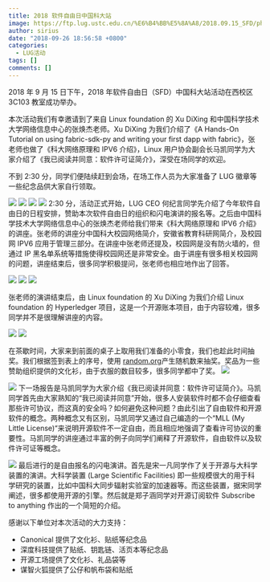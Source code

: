 ```yaml
---
title: 2018 软件自由日中国科大站
image: https://ftp.lug.ustc.edu.cn/%E6%B4%BB%E5%8A%A8/2018.09.15_SFD/photos/DSC01816.JPG
author: sirius
date: "2018-09-26 18:56:58 +0800"
categories:
  - LUG活动
tags: []
comments: []
---
```


2018 年 9 月 15 日下午，2018 年软件自由日（SFD）中国科大站活动在西校区 3C103 教室成功举办。

本次活动我们有幸邀请到了来自 Linux foundation 的 Xu DiXing 和中国科学技术大学网络信息中心的张焕杰老师。Xu DiXing 为我们介绍了《A Hands-On Tutorial on using fabric-sdk-py and writing your first dapp with fabric》，张老师也做了《科大网络原理和 IPV6 介绍》，Linux 用户协会副会长马凯同学为大家介绍了《我已阅读并同意：软件许可证简介》，深受在场同学的欢迎。

不到 2:30 分，同学们便陆续赶到会场，在场工作人员为大家准备了 LUG 徽章等一些纪念品供大家自行领取。

![](https://ftp.lug.ustc.edu.cn/%E6%B4%BB%E5%8A%A8/2018.09.15_SFD/photos/DSC04396.JPG)
![](https://ftp.lug.ustc.edu.cn/%E6%B4%BB%E5%8A%A8/2018.09.15_SFD/photos/DSC04399.JPG)
![](https://ftp.lug.ustc.edu.cn/%E6%B4%BB%E5%8A%A8/2018.09.15_SFD/photos/IMG_20180915_143455.jpg)
![](https://ftp.lug.ustc.edu.cn/%E6%B4%BB%E5%8A%A8/2018.09.15_SFD/photos/DSC04403.JPG)
2:30 分，活动正式开始，LUG CEO 何纪言同学先介绍了今年软件自由日的日程安排，赞助本次软件自由日的组织和闪电演讲的报名等。之后由中国科学技术大学网络信息中心的张焕杰老师给我们带来《科大网络原理和 IPV6 介绍》的讲座。张老师的讲座分中国科大校园网络简介，安徽省教育科研网简介，及校园网 IPV6 应用于管理三部分。在讲座中张老师还提及，校园网是没有防火墙的，但通过 IP 黑名单系统等措施使得校园网还是非常安全。由于讲座有很多相关校园网的问题，讲座结束后，很多同学积极提问，张老师也相应地作出了回答。

![](https://ftp.lug.ustc.edu.cn/%E6%B4%BB%E5%8A%A8/2018.09.15_SFD/photos/DSC04415.JPG)
![](https://ftp.lug.ustc.edu.cn/%6%B4%BB%E5%8A%A8/2018.09.15_SFD/photos/DSC01780.JPG)
![](https://ftp.lug.ustc.edu.cn/%E6%B4%BB%E5%8A%A8/2018.09.15_SFD/photos/DSC01785.JPG)

张老师的演讲结束后，由 Linux foundation 的 Xu DiXing 为我们介绍 Linux foundation 的 Hyperledger 项目，这是一个开源账本项目，由于内容较难，很多同学并不是很理解讲座的内容。

![](https://ftp.lug.ustc.edu.cn/%E6%B4%BB%E5%8A%A8/2018.09.15_SFD/photos/DSC04455.JPG)
![](https://ftp.lug.ustc.edu.cn/%E6%B4%BB%E5%8A%A8/2018.09.15_SFD/photos/DSC01798.JPG)

在茶歇时间，大家来到前面的桌子上取用我们准备的小零食，我们也趁此时间抽奖。我们根据签到表上的序号，使用 [random.org](https://random.org)产生随机数来抽奖。奖品为一些赞助组织提供的文化衫，由于衣服的数目较多，很多同学都中了奖。
![](https://ftp.lug.ustc.edu.cn/%E6%B4%BB%E5%8A%A8/2018.09.15_SFD/photos/DSC01806.JPG)

![](https://ftp.lug.ustc.edu.cn/%E6%B4%BB%E5%8A%A8/2018.09.15_SFD/photos/DSC04459.JPG)
下一场报告是马凯同学为大家介绍《我已阅读并同意：软件许可证简介》。马凯同学首先由大家熟知的“我已阅读并同意”开始，很多人安装软件时都不会仔细查看那些许可协议，而这真的安全吗？如何避免这种问题？由此引出了自由软件和开源软件的概念。两种概念又有区别，马凯同学又通过自己编造的一个“MLL (My Little License)“来说明开源软件不一定自由，而且相应地强调了查看许可协议的重要性。马凯同学的讲座通过丰富的例子向同学们阐释了开源软件，自由软件以及软件许可证等概念。

![](https://ftp.lug.ustc.edu.cn/%E6%B4%BB%E5%8A%A8/2018.09.15_SFD/photos/DSC04474.JPG)
最后进行的是自由报名的闪电演讲。首先是宋一凡同学作了关于开源与大科学装置的演讲。大科学装置 (Large Scientific Facilities) 即一些规模很大的用于科学研究的装置，比如中国科大同步辐射实验室的加速器等。而这些装置，据宋同学阐述，很多都使用开源的引擎。然后就是郑子涵同学对开源订阅软件 Subscribe to anything 作出的一个简短的介绍。

感谢以下单位对本次活动的大力支持：

- Canonical 提供了文化衫、贴纸等纪念品
- 深度科技提供了贴纸、钥匙链、活页本等纪念品
- 开源工场提供了文化衫、礼品袋等
- 谋智火狐提供了公仔和帆布袋和贴纸
